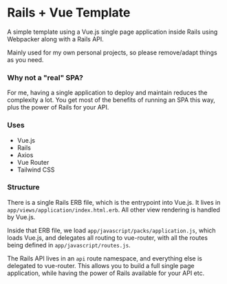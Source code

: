 # Rails + Vue Template

A simple template using a Vue.js single page application inside Rails using Webpacker along with a Rails API.

Mainly used for my own personal projects, so please remove/adapt things as you need.

### Why not a "real" SPA?

For me, having a single application to deploy and maintain reduces the complexity a lot. You get most of the benefits of running an SPA this way, plus the power of Rails for your API.

### Uses

- Vue.js
- Rails
- Axios
- Vue Router
- Tailwind CSS

### Structure

There is a single Rails ERB file, which is the entrypoint into Vue.js. It lives in `app/views/application/index.html.erb`. All other view rendering is handled by Vue.js.

Inside that ERB file, we load `app/javascript/packs/application.js`, which loads Vue.js, and delegates all routing to vue-router, with all the routes being defined in `app/javascript/routes.js`.

The Rails API lives in an `api` route namespace, and everything else is delegated to vue-router. This allows you to build a full single page application, while having the power of Rails available for your API etc.
